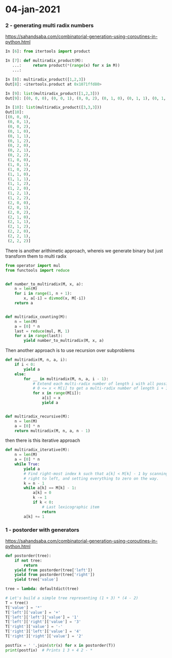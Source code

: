 # 04-jan-2021

### 2 - generating multi radix numbers

https://sahandsaba.com/combinatorial-generation-using-coroutines-in-python.html

```python
In [6]: from itertools import product

In [7]: def multiradix_product(M):
   ...:     return product(*(range(x) for x in M))
   ...:

In [8]: multiradix_product([1,2,3])
Out[8]: <itertools.product at 0x1071ffd80>

In [9]: list(multiradix_product([1,2,3]))
Out[9]: [(0, 0, 0), (0, 0, 1), (0, 0, 2), (0, 1, 0), (0, 1, 1), (0, 1, 2)]

In [10]: list(multiradix_product([3,3,3]))
Out[10]:
[(0, 0, 0),
 (0, 0, 1),
 (0, 0, 2),
 (0, 1, 0),
 (0, 1, 1),
 (0, 1, 2),
 (0, 2, 0),
 (0, 2, 1),
 (0, 2, 2),
 (1, 0, 0),
 (1, 0, 1),
 (1, 0, 2),
 (1, 1, 0),
 (1, 1, 1),
 (1, 1, 2),
 (1, 2, 0),
 (1, 2, 1),
 (1, 2, 2),
 (2, 0, 0),
 (2, 0, 1),
 (2, 0, 2),
 (2, 1, 0),
 (2, 1, 1),
 (2, 1, 2),
 (2, 2, 0),
 (2, 2, 1),
 (2, 2, 2)]

```

There is another arithimetic approach, whereis we generate binary but just transform them to multi radix

```python
from operator import mul
from functools import reduce


def number_to_multiradix(M, x, a):
    n = len(M)
    for i in range(1, n + 1):
        x, a[-i] = divmod(x, M[-i])
    return a


def multiradix_counting(M):
    n = len(M)
    a = [0] * n
    last = reduce(mul, M, 1)
    for x in range(last):
        yield number_to_multiradix(M, x, a)
```

Then another approach is to use recursion over subproblems

```python
def multiradix(M, n, a, i):
    if i < 0:
        yield a
    else:
        for __ in multiradix(M, n, a, i - 1):
            # Extend each multi-radix number of length i with all possible
            # 0 <= x < M[i] to get a multi-radix number of length i + 1.
            for x in range(M[i]):
                a[i] = x
                yield a


def multiradix_recursive(M):
    n = len(M)
    a = [0] * n
    return multiradix(M, n, a, n - 1)
```

then there is this iterative approach
```python
def multiradix_iterative(M):
    n = len(M)
    a = [0] * n
    while True:
        yield a
        # Find right-most index k such that a[k] < M[k] - 1 by scanning from
        # right to left, and setting everything to zero on the way.
        k = n - 1
        while a[k] == M[k] - 1:
            a[k] = 0
            k -= 1
            if k < 0:
                # Last lexicographic item
                return
        a[k] += 1
```






### 1 - postorder with generators

https://sahandsaba.com/combinatorial-generation-using-coroutines-in-python.html

```python
def postorder(tree):
    if not tree:
        return
    yield from postorder(tree['left'])
    yield from postorder(tree['right'])
    yield tree['value']

tree = lambda: defaultdict(tree)

# Let's build a simple tree representing (1 + 3) * (4 - 2)
T = tree()
T['value'] = '*'
T['left']['value'] = '+'
T['left']['left']['value'] = '1'
T['left']['right']['value'] = '3'
T['right']['value'] = '-'
T['right']['left']['value'] = '4'
T['right']['right']['value'] = '2'

postfix = ' '.join(str(x) for x in postorder(T))
print(postfix)  # Prints 1 3 + 4 2 - *
```
